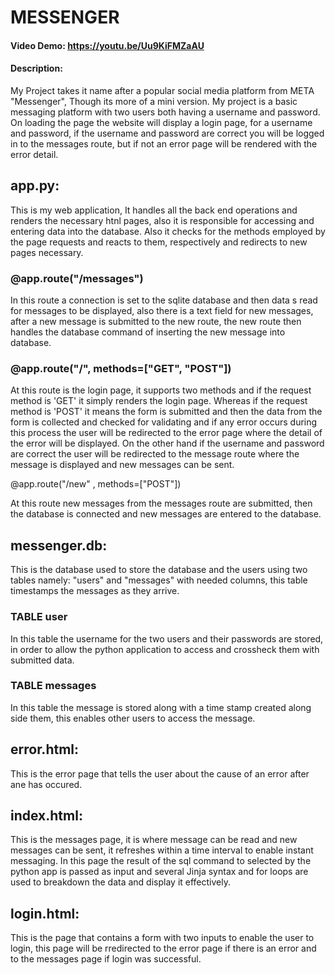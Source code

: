 # MESSENGER
#### Video Demo:  <https://youtu.be/Uu9KiFMZaAU>
#### Description:

My Project takes it name after a popular social media platform from META "Messenger", Though its more of a mini version. My project is a basic messaging
platform with two users both having a username and password. On loading the page the website will display a login page, for a username and password, if
the username and password are correct you will be logged in to the messages route, but if not an error page will be rendered with the error detail.

## app.py:

This is my web application, It handles all the back end operations and renders the necessary htnl pages, also it is responsible for accessing and
entering data into the database. Also it checks for the methods employed by the page requests and reacts to them, respectively and redirects to new pages
necessary.

### @app.route("/messages")

In this route a connection is set to the sqlite database and then data s read for messages to be displayed, also there is a text field for new messages,
after a new message is submitted to the new route, the new route then handles the database command of inserting the new message into database.

### @app.route("/", methods=["GET", "POST"])

At this route is the login page, it supports two methods and if the request method is 'GET' it simply renders the login page. Whereas if the request
method is 'POST' it means the form is submitted and then the data from the form is collected and checked for validating and if any error occurs during this
process the user will be redirected to the error page where the detail of the error will be displayed. On the other hand if the username and password are
correct the user will be redirected to the message route where the message is displayed and new messages can be sent.

@app.route("/new" , methods=["POST"])

At this route new messages from the messages route are submitted, then the database is connected and new messages are entered to the database.

## messenger.db:
This is the database used to store the database and the users using two tables namely: "users" and "messages" with needed columns, this table
timestamps the messages as they arrive.

### TABLE user

In this table the username for the two users and their passwords are stored, in order to allow the python application to access and crossheck them with
submitted data.

### TABLE messages

In this table the message is stored along with a time stamp created along side them, this enables other users to access the message.

## error.html:
This is the error page that tells the user about the cause of an error after ane has occured.

## index.html:
This is the messages page, it is where message can be read and new messages can be sent, it refreshes within a time interval to enable instant
messaging. In this page the result of the sql command to selected by the python app is passed as input and several Jinja syntax and for loops are used to
breakdown the data and display it effectively.

## login.html:
This is the page that contains a form with two inputs to enable the user to login, this page will be rredirected to the error page if there is
an error and to the messages page if login was successful.
